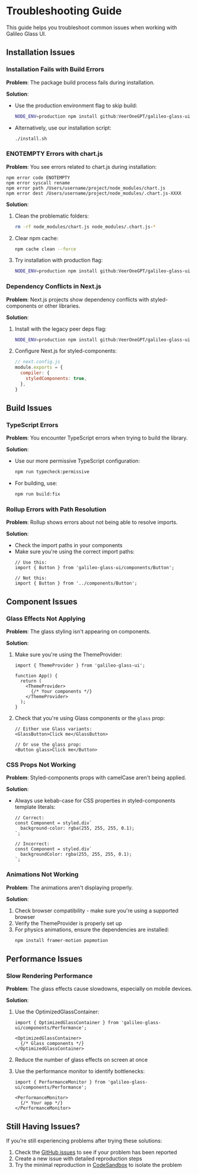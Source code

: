 # Troubleshooting Guide

This guide helps you troubleshoot common issues when working with Galileo Glass UI.

## Installation Issues

### Installation Fails with Build Errors

**Problem**: The package build process fails during installation.

**Solution**:
- Use the production environment flag to skip build:
  ```bash
  NODE_ENV=production npm install github:VeerOneGPT/galileo-glass-ui
  ```
- Alternatively, use our installation script:
  ```bash
  ./install.sh
  ```

### ENOTEMPTY Errors with chart.js

**Problem**: You see errors related to chart.js during installation:
```
npm error code ENOTEMPTY
npm error syscall rename
npm error path /Users/username/project/node_modules/chart.js
npm error dest /Users/username/project/node_modules/.chart.js-XXXX
```

**Solution**:
1. Clean the problematic folders:
   ```bash
   rm -rf node_modules/chart.js node_modules/.chart.js-*
   ```
2. Clear npm cache:
   ```bash
   npm cache clean --force
   ```
3. Try installation with production flag:
   ```bash
   NODE_ENV=production npm install github:VeerOneGPT/galileo-glass-ui
   ```

### Dependency Conflicts in Next.js

**Problem**: Next.js projects show dependency conflicts with styled-components or other libraries.

**Solution**:
1. Install with the legacy peer deps flag:
   ```bash
   NODE_ENV=production npm install github:VeerOneGPT/galileo-glass-ui --legacy-peer-deps
   ```
2. Configure Next.js for styled-components:
   ```js
   // next.config.js
   module.exports = {
     compiler: {
       styledComponents: true,
     },
   }
   ```

## Build Issues

### TypeScript Errors

**Problem**: You encounter TypeScript errors when trying to build the library.

**Solution**:
- Use our more permissive TypeScript configuration:
  ```bash
  npm run typecheck:permissive
  ```
- For building, use:
  ```bash
  npm run build:fix
  ```

### Rollup Errors with Path Resolution

**Problem**: Rollup shows errors about not being able to resolve imports.

**Solution**:
- Check the import paths in your components
- Make sure you're using the correct import paths:
  ```tsx
  // Use this:
  import { Button } from 'galileo-glass-ui/components/Button';
  
  // Not this:
  import { Button } from '../components/Button';
  ```

## Component Issues

### Glass Effects Not Applying

**Problem**: The glass styling isn't appearing on components.

**Solution**:
1. Make sure you're using the ThemeProvider:
   ```tsx
   import { ThemeProvider } from 'galileo-glass-ui';
   
   function App() {
     return (
       <ThemeProvider>
         {/* Your components */}
       </ThemeProvider>
     );
   }
   ```

2. Check that you're using Glass components or the `glass` prop:
   ```tsx
   // Either use Glass variants:
   <GlassButton>Click me</GlassButton>
   
   // Or use the glass prop:
   <Button glass>Click me</Button>
   ```

### CSS Props Not Working

**Problem**: Styled-components props with camelCase aren't being applied.

**Solution**:
- Always use kebab-case for CSS properties in styled-components template literals:
  ```tsx
  // Correct:
  const Component = styled.div`
    background-color: rgba(255, 255, 255, 0.1);
  `;
  
  // Incorrect:
  const Component = styled.div`
    backgroundColor: rgba(255, 255, 255, 0.1);
  `;
  ```

### Animations Not Working

**Problem**: The animations aren't displaying properly.

**Solution**:
1. Check browser compatibility - make sure you're using a supported browser
2. Verify the ThemeProvider is properly set up
3. For physics animations, ensure the dependencies are installed:
   ```bash
   npm install framer-motion popmotion
   ```

## Performance Issues

### Slow Rendering Performance

**Problem**: The glass effects cause slowdowns, especially on mobile devices.

**Solution**:
1. Use the OptimizedGlassContainer:
   ```tsx
   import { OptimizedGlassContainer } from 'galileo-glass-ui/components/Performance';
   
   <OptimizedGlassContainer>
     {/* Glass components */}
   </OptimizedGlassContainer>
   ```

2. Reduce the number of glass effects on screen at once
3. Use the performance monitor to identify bottlenecks:
   ```tsx
   import { PerformanceMonitor } from 'galileo-glass-ui/components/Performance';
   
   <PerformanceMonitor>
     {/* Your app */}
   </PerformanceMonitor>
   ```

## Still Having Issues?

If you're still experiencing problems after trying these solutions:

1. Check the [GitHub issues](https://github.com/VeerOneGPT/galileo-glass-ui/issues) to see if your problem has been reported
2. Create a new issue with detailed reproduction steps
3. Try the minimal reproduction in [CodeSandbox](https://codesandbox.io) to isolate the problem

